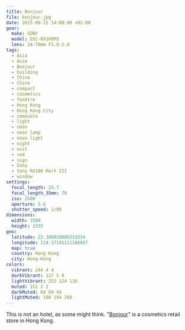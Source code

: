 ```yaml
---
title: Bonjour
file: bonjour.jpg
date: 2015-08-15 14:08:00 +01:00
gear:
  make: SONY
  model: DSC-RX100M3
  lens: 24-70mm F1.8-2.8
tags:
  - Asia
  - Asie
  - Bonjour
  - building
  - China
  - Chine
  - compact
  - cosmetics
  - fenêtre
  - Hong Kong
  - Hong Kong City
  - immeuble
  - light
  - néon
  - neon lamp
  - neon light
  - night
  - nuit
  - red
  - sign
  - Sony
  - Sony RX100 Mark III
  - window
settings:
  focal_length: 25.7
  focal_length_35mm: 70
  iso: 2500
  aperture: 5.6
  shutter_speed: 1/80
dimensions:
  width: 3500
  height: 2333
geo:
  latitude: 22.308838888333334
  longitude: 114.17141111166667
  map: true
  country: Hong Kong
  city: Hong-Kong
colors:
  vibrant: 244 4 4
  darkVibrant: 127 5 4
  lightVibrant: 252 124 116
  muted: 151 2 2
  darkMuted: 84 60 44
  lightMuted: 180 194 208
---
```


This is not an hotel, as some might think. "<a href="http://www.bonjourhk.com/en/main.aspx">Bonjour</a>" is a cosmetics retail store in Hong Kong.

